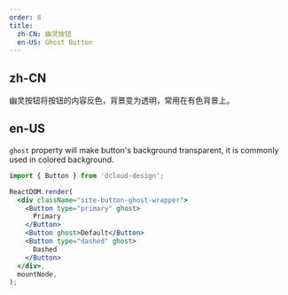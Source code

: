 ```yaml
---
order: 8
title:
  zh-CN: 幽灵按钮
  en-US: Ghost Button
---
```


## zh-CN

幽灵按钮将按钮的内容反色，背景变为透明，常用在有色背景上。

## en-US

`ghost` property will make button's background transparent, it is commonly used in colored background.

```jsx
import { Button } from 'dcloud-design';

ReactDOM.render(
  <div className="site-button-ghost-wrapper">
    <Button type="primary" ghost>
      Primary
    </Button>
    <Button ghost>Default</Button>
    <Button type="dashed" ghost>
      Dashed
    </Button>
  </div>,
  mountNode,
);
```

